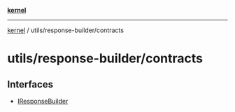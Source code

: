[**kernel**](../../../README.md)

***

[kernel](../../../modules.md) / utils/response-builder/contracts

# utils/response-builder/contracts

## Interfaces

- [IResponseBuilder](interfaces/IResponseBuilder.md)
